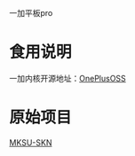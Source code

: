 一加平板pro

# 食用说明
一加内核开源地址：[OnePlusOSS](https://github.com/OnePlusOSS/kernel_manifest)

# 原始项目
[MKSU-SKN](https://github.com/ShirkNeko/KernelSU)
